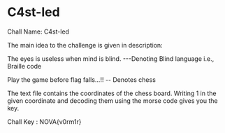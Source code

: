 # C4st-led

Chall Name: C4st-led

The main idea to the challenge is given in description: 

The eyes is useless when mind is blind. ---Denoting Blind language i.e., Braille code

Play the game before flag falls...!!  -- Denotes chess 

The text file contains the coordinates of the chess board. Writing 1 in the given coordinate and decoding them using the morse code gives you the key.

Chall Key : NOVA{v0rm1r}
